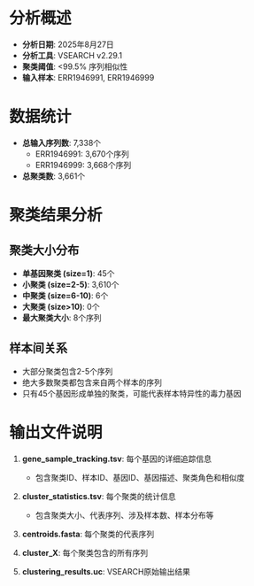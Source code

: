 
# 分析概述
- **分析日期**: 2025年8月27日
- **分析工具**: VSEARCH v2.29.1
- **聚类阈值**: <99.5% 序列相似性
- **输入样本**: ERR1946991, ERR1946999

# 数据统计
- **总输入序列数**: 7,338个
  - ERR1946991: 3,670个序列
  - ERR1946999: 3,668个序列
- **总聚类数**: 3,661个

# 聚类结果分析
## 聚类大小分布
- **单基因聚类 (size=1)**: 45个 
- **小聚类 (size=2-5)**: 3,610个
- **中聚类 (size=6-10)**: 6个 
- **大聚类 (size>10)**: 0个
- **最大聚类大小**: 8个序列

## 样本间关系
- 大部分聚类包含2-5个序列
- 绝大多数聚类都包含来自两个样本的序列
- 只有45个基因形成单独的聚类，可能代表样本特异性的毒力基因

# 输出文件说明
1. **gene_sample_tracking.tsv**: 每个基因的详细追踪信息
   - 包含聚类ID、样本ID、基因ID、基因描述、聚类角色和相似度
   
2. **cluster_statistics.tsv**: 每个聚类的统计信息
   - 包含聚类大小、代表序列、涉及样本数、样本分布等
   
3. **centroids.fasta**: 每个聚类的代表序列
   
4. **cluster_X**: 每个聚类包含的所有序列
   
5. **clustering_results.uc**: VSEARCH原始输出结果
   